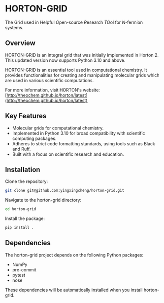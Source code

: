 # HORTON-GRID

The Grid used in *H*elpful *O*pen-source *R*esearch *TO*ol for *N*-fermion systems.

## Overview

HORTON-GRID is an integral grid that was initially implemented in Horton 2. This updated version now supports Python 3.10 and above.

HORTON-GRID is an essential tool used in computational chemistry. It provides functionalities for creating and manipulating molecular grids which are used in various scientific computations.

For more information, visit HORTON's website: [http://theochem.github.io/horton/latest](http://theochem.github.io/horton/latest)

## Key Features

- Molecular grids for computational chemistry.
- Implemented in Python 3.10 for broad compatibility with scientific computing packages.
- Adheres to strict code formatting standards, using tools such as Black and Ruff.
- Built with a focus on scientific research and education.

## Installation

Clone the repository:

```bash
git clone git@github.com:yingxingcheng/horton-grid.git
```
Navigate to the horton-grid directory:
```bash
cd horton-grid
```
Install the package:
```bash
pip install .
```

## Dependencies
The horton-grid project depends on the following Python packages:

- NumPy
- pre-commit
- pytest
- nose

These dependencies will be automatically installed when you install horton-grid.
